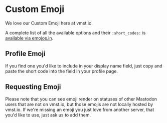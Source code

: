 # Custom Emoji

We love our Custom Emoji here at vmst.io.

A complete list of all the available options and their `:short_codes:` is [available via emojos.in](https://emojos.in/vmst.io).

## Profile Emoji

If you find one you'd like to include in your display name field, just copy and paste the short code into the field in your profile page.

## Requesting Emoji

Please note that you can see emoji render on statuses of other Mastodon users that are not on vmst.io, but those emojis are not locally hosted by vmst.io.
If we're missing an emoji you just love from another server, that you'd like to use, just ask us to add them.

